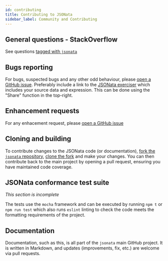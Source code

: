 ```yaml
---
id: contributing
title: Contributing to JSONata
sidebar_label: Community and Contributing
---
```


## General questions - StackOverflow

See questions [tagged with `jsonata`](https://stackoverflow.com/questions/tagged/jsonata)

## Bugs reporting

For bugs, suspected bugs and any other odd behaviour, please [open a GitHub issue](https://github.com/jsonata-js/jsonata/issues/new). Preferably include a link to the [JSONata exerciser](http://try.jsonata.org/) which includes your source data and expression. This can be done using the "Share" function in the top-right.

## Enhancement requests

For any enhacement request, please [open a GitHub issue](https://github.com/jsonata-js/jsonata/issues/new)

## Cloning and building

To contribute changes to the JSONata code (or documentation), [fork the `jsonata` repository](https://help.github.com/en/articles/fork-a-repo), [clone the fork](https://help.github.com/en/articles/cloning-a-repository) and make your changes. You can then contribute back to the main project by opening a pull request, ensuring you have maintained code coverage.

## JSONata conformance test suite

_This section is incomplete_

The tests use the `mocha` framework and can be executed by running `npm t` or `npm run test` which also runs `eslint` linting to check the code meets the formatting requirements of the project.

## Documentation

Documentation, such as this, is all part of the `jsonata` main GitHub project. It is written in Markdown, and updates (improvements, fix, etc.) are welcome via pull requests.
